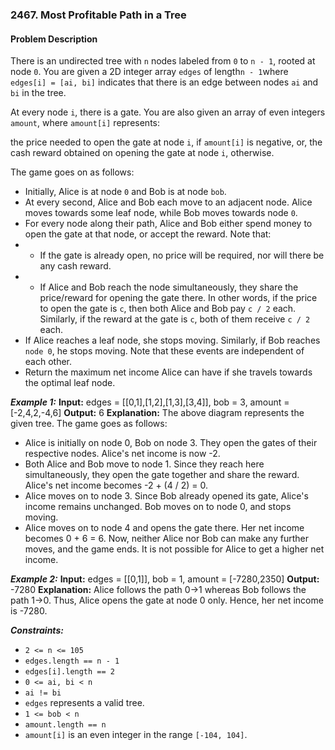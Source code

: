 ### 2467. Most Profitable Path in a Tree

#### Problem Description


There is an undirected tree with `n` nodes labeled from `0` to `n - 1`, rooted at node `0`. You are given a 2D integer array `edges` of length` n - 1 `where `edges[i] = [ai, bi]` indicates that there is an edge between nodes `ai` and `bi` in the tree.

At every node `i`, there is a gate. You are also given an array of even integers `amount`, where `amount[i]` represents:

the price needed to open the gate at node `i`, if `amount[i]` is negative, or,
the cash reward obtained on opening the gate at node `i`, otherwise.

The game goes on as follows:
- Initially, Alice is at node `0` and Bob is at node `bob`.
- At every second, Alice and Bob each move to an adjacent node. Alice moves towards some leaf node, while Bob moves towards node `0`.
- For every node along their path, Alice and Bob either spend money to open the gate at that node, or accept the reward. Note that:
- - If the gate is already open, no price will be required, nor will there be any cash reward.
- - If Alice and Bob reach the node simultaneously, they share the price/reward for opening the gate there. In other words, if the price to open the gate is `c`, then both Alice and Bob pay `c / 2` each. Similarly, if the reward at the gate is `c`, both of them receive `c / 2` each.
- If Alice reaches a leaf node, she stops moving. Similarly, if Bob reaches `node 0`, he stops moving. Note that these events are independent of each other.
- Return the maximum net income Alice can have if she travels towards the optimal leaf node.

 
***Example 1:*** 
**Input:**  edges = [[0,1],[1,2],[1,3],[3,4]], bob = 3, amount = [-2,4,2,-4,6]
**Output:**  6
**Explanation:** 
The above diagram represents the given tree. The game goes as follows:
- Alice is initially on node 0, Bob on node 3. They open the gates of their respective nodes.
  Alice's net income is now -2.
- Both Alice and Bob move to node 1. 
  Since they reach here simultaneously, they open the gate together and share the reward.
  Alice's net income becomes -2 + (4 / 2) = 0.
- Alice moves on to node 3. Since Bob already opened its gate, Alice's income remains unchanged.
  Bob moves on to node 0, and stops moving.
- Alice moves on to node 4 and opens the gate there. Her net income becomes 0 + 6 = 6.
Now, neither Alice nor Bob can make any further moves, and the game ends.
It is not possible for Alice to get a higher net income.

***Example 2:*** 
**Input:**  edges = [[0,1]], bob = 1, amount = [-7280,2350]
**Output:**  -7280
**Explanation:** 
Alice follows the path 0->1 whereas Bob follows the path 1->0.
Thus, Alice opens the gate at node 0 only. Hence, her net income is -7280. 
 
***Constraints:*** 
- `2 <= n <= 105`
- `edges.length == n - 1`
- `edges[i].length == 2`
- `0 <= ai, bi < n`
- `ai != bi`
- `edges` represents a valid tree.
- `1 <= bob < n`
- `amount.length == n`
- `amount[i]` is an even integer in the range `[-104, 104]`.